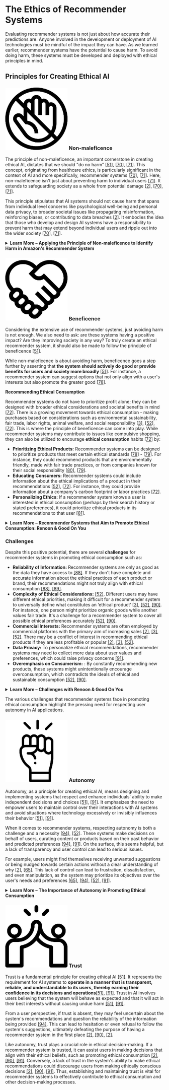 # The Ethics of Recommender Systems

Evaluating recommender systems is not just about how accurate their predictions are. Anyone involved in the development or deployment of AI technologies must be mindful of the impact they can have. As we learned earlier, recommender systems have the potential to cause harm. To avoid doing harm, these systems must be developed and deployed with ethical principles in mind.

## Principles for Creating Ethical AI

### <img src=".gitbook/assets/Picture13 (1).png" alt="" data-size="line"> Non-maleficence

The principle of non-maleficence, an important cornerstone in creating ethical AI, dictates that we should "do no harm” \[[51](https://www.nature.com/articles/s42256-019-0088-2)], \[[70](https://link.springer.com/article/10.1007/s11023-018-9482-5)], \[[71](https://journals.sagepub.com/doi/abs/10.1177/14614448211022702)]. This concept, originating from healthcare ethics, is particularly significant in the context of AI and more specifically, recommender systems \[[70](https://link.springer.com/article/10.1007/s11023-018-9482-5)], \[[71](https://journals.sagepub.com/doi/abs/10.1177/14614448211022702)]. Here, non-maleficence isn't just about preventing harm to individual users \[[71](https://journals.sagepub.com/doi/abs/10.1177/14614448211022702)]. It extends to safeguarding society as a whole from potential damage \[[2](https://papers.ssrn.com/sol3/papers.cfm?abstract_id=3493202)], \[[70](https://link.springer.com/article/10.1007/s11023-018-9482-5)], \[[71](https://journals.sagepub.com/doi/abs/10.1177/14614448211022702)].

This principle stipulates that AI systems should not cause harm that spans from individual level concerns like psychological well-being and personal data privacy, to broader societal issues like propagating misinformation, reinforcing biases, or contributing to data breaches \[[2](https://papers.ssrn.com/sol3/papers.cfm?abstract_id=3493202)]. It embodies the idea that those who develop and design AI systems have a responsibility to prevent harm that may extend beyond individual users and ripple out into the wider society \[[70](https://link.springer.com/article/10.1007/s11023-018-9482-5)], \[[71](https://journals.sagepub.com/doi/abs/10.1177/14614448211022702)].



<details>

<summary> <strong>Learn More – Applying the Principle of Non-maleficence to Identify Harm in Amazon's Recommender System</strong></summary>

Identifying potential harm caused by recommender systems is paramount in ensuring the ethical use and development of these technologies \[[2](https://papers.ssrn.com/sol3/papers.cfm?abstract_id=3493202)], \[[51](https://www.nature.com/articles/s42256-019-0088-2)], \[[70](https://link.springer.com/article/10.1007/s11023-018-9482-5)], \[[71](https://journals.sagepub.com/doi/abs/10.1177/14614448211022702)]. Without proper oversight and understanding, the very mechanisms that make recommender systems effective can also make them potentially harmful \[[2](https://papers.ssrn.com/sol3/papers.cfm?abstract_id=3493202)], \[[51](https://www.nature.com/articles/s42256-019-0088-2)], \[[70](https://link.springer.com/article/10.1007/s11023-018-9482-5)], \[[71](https://journals.sagepub.com/doi/abs/10.1177/14614448211022702)].

Let’s use the principle of non-maleficence to identify harms that Amazon’s recommender systems could potentially cause. Amazon’s recommender systems continuously suggest new products to users based on past purchases or viewed items \[[72](https://www.researchgate.net/publication/344596537_Retailing_and_the_Ethical_Challenges_and_Dilemmas_Behind_Artificial_Intelligence)]. This could potentially lead to compulsive shopping behaviors \[[73](https://competition-forum.com/wp-content/uploads/2021/05/art.-n%C2%B0-0019.pdf)], \[[74](https://www.semanticscholar.org/paper/Recommender-systems%3A-An-overview-of-different-to-Shah-Salunke/85ddc4a521ca177dc416e1954f4206d0d20b1d40)]. Features like "customers also bought" or "based on your browsing history" might create an endless cycle of browsing and purchasing, which can result in overspending and excessive consumption \[[73](https://competition-forum.com/wp-content/uploads/2021/05/art.-n%C2%B0-0019.pdf)], \[[74](https://www.semanticscholar.org/paper/Recommender-systems%3A-An-overview-of-different-to-Shah-Salunke/85ddc4a521ca177dc416e1954f4206d0d20b1d40)]. This is an instance where the principle of non-maleficence should be considered, as the recommender system could be causing harm by contributing to unhealthy shopping habits \[[75](https://alahausse.medium.com/amazon-sets-new-sustainability-standards-actions-to-ease-availability-of-sustable-products-cc752526a77)].

Moreover, with its primary focus on generating profit, Amazon is likely to recommend products based on price, popularity, or user behaviour \[[73](https://competition-forum.com/wp-content/uploads/2021/05/art.-n%C2%B0-0019.pdf)]. This can lead to the promotion of non-ethical products such as clothing items produced through exploitative labor practices, cosmetics tested on animals, food products linked to deforestation, or electronics manufactured under poor working conditions \[[76](https://www.ethicalconsumer.org/company-profile/amazoncom-inc)], \[[77](https://www.gallantintl.com/blogs/is-amazon-promoting-unethical-production)]. This practice not only harms the individual user by encouraging unsustainable consumption but also poses broader societal risks by supporting industries or companies that may not adhere to ethical business practices \[[76](https://www.ethicalconsumer.org/company-profile/amazoncom-inc)].

It's crucial for developers, policymakers, and users alike to recognize these potential pitfalls, as awareness is the first step towards mitigation and improvement \[[2](https://papers.ssrn.com/sol3/papers.cfm?abstract_id=3493202)], \[[51](https://www.nature.com/articles/s42256-019-0088-2)], \[[70](https://link.springer.com/article/10.1007/s11023-018-9482-5)], \[[71](https://journals.sagepub.com/doi/abs/10.1177/14614448211022702)]. This is not only about correcting errors but also about fostering a culture of responsibility in the field of AI and recommender systems, where potential harm is identified, addressed, and minimized \[[2](https://papers.ssrn.com/sol3/papers.cfm?abstract_id=3493202)], \[[51](https://www.nature.com/articles/s42256-019-0088-2)], \[[70](https://link.springer.com/article/10.1007/s11023-018-9482-5)], \[[71](https://journals.sagepub.com/doi/abs/10.1177/14614448211022702)].

</details>



### <img src=".gitbook/assets/Picture14 (1).png" alt="" data-size="line"> **Beneficence** &#x20;

Considering the extensive use of recommender systems, just avoiding harm is not enough. We also need to ask: are these systems having a positive impact? Are they improving society in any way? To truly create an ethical recommender system, it should also be made to follow the principle of beneficence \[[51](https://www.nature.com/articles/s42256-019-0088-2)].

While non-maleficence is about avoiding harm, beneficence goes a step further by asserting that **the system should actively do good or provide benefits for users and society more broadly** \[[51](https://www.nature.com/articles/s42256-019-0088-2)]. For instance, a recommender system can suggest options that not only align with a user's interests but also promote the greater good \[[78](https://www.researchgate.net/publication/360923024_Social_influence_for_societal_interest_a_pro-ethical_framework_for_improving_human_decision_making_through_multi-stakeholder_recommender_systems)].

**Recommending Ethical Consumption**

Recommender systems do not have to prioritize profit alone; they can be designed with broader ethical considerations and societal benefits in mind \[[72](https://www.researchgate.net/publication/344596537_Retailing_and_the_Ethical_Challenges_and_Dilemmas_Behind_Artificial_Intelligence)]. There is a growing movement towards ethical consumption - making purchases based on considerations such as environmental sustainability, fair trade, labor rights, animal welfare, and social responsibility \[[3](https://onlinelibrary.wiley.com/doi/abs/10.1002/mde.3882)], \[[52](https://dl.acm.org/doi/10.1145/3411764.3445264)], \[[72](https://www.researchgate.net/publication/344596537_Retailing_and_the_Ethical_Challenges_and_Dilemmas_Behind_Artificial_Intelligence)]. This is where the principle of beneficence can come into play. While recommender systems may contribute to issues like compulsive shopping, they can also be utilized to encourage **ethical consumption** habits \[[72](https://www.researchgate.net/publication/344596537_Retailing_and_the_Ethical_Challenges_and_Dilemmas_Behind_Artificial_Intelligence)] by:

* **Prioritizing Ethical Products:** Recommender systems can be designed to prioritize products that meet certain ethical standards \[[78](https://www.researchgate.net/publication/360923024_Social_influence_for_societal_interest_a_pro-ethical_framework_for_improving_human_decision_making_through_multi-stakeholder_recommender_systems)] - \[[79](https://aisel.aisnet.org/ecis2023_rp/335/)]. For instance, they could recommend products that are environmentally friendly, made with fair trade practices, or from companies known for their social responsibility \[[80](https://dl.acm.org/doi/10.1016/j.eswa.2011.01.164)], \[[79](https://aisel.aisnet.org/ecis2023_rp/335/)].
* **Educating Consumers:** Recommender systems could include information about the ethical implications of a product in their recommendations \[[52](https://dl.acm.org/doi/10.1145/3411764.3445264)], \[[72](https://www.researchgate.net/publication/344596537_Retailing_and_the_Ethical_Challenges_and_Dilemmas_Behind_Artificial_Intelligence)]. For instance, they could provide information about a company's carbon footprint or labor practices \[[72](https://www.researchgate.net/publication/344596537_Retailing_and_the_Ethical_Challenges_and_Dilemmas_Behind_Artificial_Intelligence)].
* **Personalizing Ethics:** If a recommender system knows a user is interested in ethical consumption (perhaps by their search history or stated preferences), it could prioritize ethical products in its recommendations to that user \[[81](https://royalsocietypublishing.org/doi/10.1098/rsos.201418)].

<details>

<summary><strong>Learn More – Recommender Systems that Aim to Promote Ethical Consumption: Renoon &#x26; Good On You</strong></summary>

Renoon and Good On You are two platforms utilizing recommender systems to promote ethical consumption, particularly in the fashion industry [\[82\]](https://sanvt.com/blogs/journal/best-sustainable-fashion-apps). Renoon curates personalized shopping experiences for users [\[83\]](https://500.co/theglobalvc/renoon-is-unlocking-sustainable-fashion-for-online-shoppers/), [\[84\]](https://renoon.com/about-us). It tracks actions like browsing and purchasing to create unique user profiles [\[83\]](https://500.co/theglobalvc/renoon-is-unlocking-sustainable-fashion-for-online-shoppers/), [\[84\]](https://renoon.com/about-us). Based on these profiles, Renoon suggests products that not only match the user's style but also their ethical values [\[82\]](https://sanvt.com/blogs/journal/best-sustainable-fashion-apps) - [\[84\]](https://renoon.com/about-us). By promoting sustainable and fair-trade brands, it encourages users to contribute positively to society through their buying choices [\[82\]](https://sanvt.com/blogs/journal/best-sustainable-fashion-apps) - [\[84\]](https://renoon.com/about-us). Good On You rates thousands of fashion brands on their environmental impact, labor rights, and animal welfare [\[82\]](https://sanvt.com/blogs/journal/best-sustainable-fashion-apps), [\[85\]](https://goodonyou.eco/how-we-rate/), [\[86\]](https://goodonyou.eco/faqs/). It uses this data, along with users' browsing habits and past interactions with different brands, to provide recommendations [\[82\]](https://sanvt.com/blogs/journal/best-sustainable-fashion-apps), [\[86\]](https://goodonyou.eco/faqs/). Users can also set their ethical priorities – be it environmental sustainability, labor rights, or animal protection [\[86\]](https://goodonyou.eco/faqs/), [\[87\]](https://startsomegood.com/goodonyou). These preferences guide the recommendation process, meaning Good On You doesn't just recommend based on aesthetics or price, but also on ethical considerations [\[86\]](https://goodonyou.eco/faqs/), [\[87\]](https://startsomegood.com/goodonyou).

</details>

### **Challenges**

Despite this positive potential, there are several **challenges** for recommender systems in promoting ethical consumption such as:

* **Reliability of Information:** Recommender systems are only as good as the data they have access to [\[88\]](https://www.researchgate.net/publication/335470473_Data_quality_in_recommender_systems_the_impact_of_completeness_of_item_content_data_on_prediction_accuracy_of_recommender_systems). If they don't have complete and accurate information about the ethical practices of each product or brand, their recommendations might not truly align with ethical consumption [\[88\]](https://www.researchgate.net/publication/335470473_Data_quality_in_recommender_systems_the_impact_of_completeness_of_item_content_data_on_prediction_accuracy_of_recommender_systems), [\[89\]](https://www.researchgate.net/publication/276483947_Information_systems_to_support_sustainable_consumption_and_sustainable_supply).
* **Complexity of Ethical Considerations:** [\[52\]](https://dl.acm.org/doi/10.1145/3411764.3445264). Different users may have different ethical priorities, making it difficult for a recommender system to universally define what constitutes an ‘ethical product’ \[[3](https://onlinelibrary.wiley.com/doi/abs/10.1002/mde.3882)], [\[52\]](https://dl.acm.org/doi/10.1145/3411764.3445264), [\[90\]](https://www.tandfonline.com/doi/full/10.1080/17530350.2019.1629990). For instance, one person might prioritize organic goods while another values fair trade. It's a challenge for a recommender system to cover all possible ethical preferences accurately [\[52\]](https://dl.acm.org/doi/10.1145/3411764.3445264), [\[90\]](https://www.tandfonline.com/doi/full/10.1080/17530350.2019.1629990).
* **Commercial Interests:** Recommender systems are often employed by commercial platforms with the primary aim of increasing sales [\[2\]](https://papers.ssrn.com/sol3/papers.cfm?abstract_id=3493202), [\[3\]](https://onlinelibrary.wiley.com/doi/abs/10.1002/mde.3882), [\[52\]](https://dl.acm.org/doi/10.1145/3411764.3445264). There may be a conflict of interest in recommending ethical products if they are less profitable or popular [\[2\]](https://papers.ssrn.com/sol3/papers.cfm?abstract_id=3493202), [\[3\]](https://onlinelibrary.wiley.com/doi/abs/10.1002/mde.3882), [\[52\]](https://dl.acm.org/doi/10.1145/3411764.3445264).
* **Data Privacy:** To personalize ethical recommendations, recommender systems may need to collect more data about user values and preferences, which could raise privacy concerns [\[91\]](https://link.springer.com/article/10.1007/s00146-020-00950-y).
* **Overemphasis on Consumerism:** : By constantly recommending new products, these systems might unintentionally encourage overconsumption, which contradicts the ideals of ethical and sustainable consumption [\[52\]](https://dl.acm.org/doi/10.1145/3411764.3445264), [\[90\]](https://www.tandfonline.com/doi/full/10.1080/17530350.2019.1629990).

<details>

<summary><strong>Learn More – Challenges with Renoon &#x26; Good On You</strong></summary>

Promoting ethical consumption through recommender systems, like the ones used by Good On You and Renoon, presents numerous challenges. Firstly, the reliability of these systems is questionable [\[92\]](https://www.panaprium.com/blogs/i/good-on-you). Good On You rates fashion brands on a scale from 1 to 5, based on their impacts on people, the planet, and animals, using publicly available information and classifying the brands into categories ranging from "We Avoid" to "Great" [\[92\]](https://www.panaprium.com/blogs/i/good-on-you).

However, the fact that Good On You's grading system relies solely on easily accessible and publicly available information highlights a significant limitation [\[92\]](https://www.panaprium.com/blogs/i/good-on-you). It can result in an oversimplified and potentially inaccurate representation of a brand's ethical standing [\[92\]](https://www.panaprium.com/blogs/i/good-on-you). Furthermore, the grading scale of 1 to 5 isn't nuanced enough to differentiate between brands that are at varying stages of sustainability [\[92\]](https://www.panaprium.com/blogs/i/good-on-you). Moreover, Good on You's brand evaluation process lacks comprehensiveness and consistency, leading to a subjective grading system that fails to accurately represent a brand's sustainability efforts [\[93\]](https://journals.sagepub.com/doi/10.1177/14695405231166875?icid=int.sj-full-text.citing-articles.17). Similarly, Renoon's badge allocation process and personalized feed curation methods are unclear, leading to doubts about the credibility of their recommendations [\[93\]](https://journals.sagepub.com/doi/10.1177/14695405231166875?icid=int.sj-full-text.citing-articles.17).

Ethical consumption is a complicated topic as there are numerous ongoing debates regarding what makes a product ethical or unethical [\[52\]](https://dl.acm.org/doi/10.1145/3411764.3445264), [\[90\]](https://www.tandfonline.com/doi/full/10.1080/17530350.2019.1629990). This complexity can make it difficult for recommender systems to effectively guide consumers towards ethical consumption [\[52\]](https://dl.acm.org/doi/10.1145/3411764.3445264), [\[90\]](https://www.tandfonline.com/doi/full/10.1080/17530350.2019.1629990). Adding to the complexity, these systems have to balance ethical promotion with commercial interests\[[2](https://papers.ssrn.com/sol3/papers.cfm?abstract_id=3493202)]. Good On You's mechanism of allowing users to set their "ethical preferences" is tied to its business model [\[93\]](https://journals.sagepub.com/doi/10.1177/14695405231166875?icid=int.sj-full-text.citing-articles.17). The recommendations are associated with affiliate links, which provide the company with a financial incentive for each purchase [\[93\]](https://journals.sagepub.com/doi/10.1177/14695405231166875?icid=int.sj-full-text.citing-articles.17). This commercial interest could potentially overshadow the goal of promoting ethical consumption [\[93\]](https://journals.sagepub.com/doi/10.1177/14695405231166875?icid=int.sj-full-text.citing-articles.17). The systems also tend to prioritize consumerism [\[91\]](https://link.springer.com/article/10.1007/s00146-020-00950-y). They continuously recommend new brands or products to users, which could contribute to excessive consumption and run counter to the principles of sustainability.

</details>

The various challenges that recommender systems face in promoting ethical consumption highlight the pressing need for respecting user autonomy in AI applications.&#x20;



### <img src=".gitbook/assets/Picture15 (1).png" alt="" data-size="line"> **Autonomy**&#x20;

Autonomy, as a principle for creating ethical AI, means designing and implementing systems that respect and enhance individuals' ability to make independent decisions and choices [\[51\]](https://www.researchgate.net/publication/355055846_Role_of_Instagram_Addiction_on_Academic_Performance_among_Turkish_University_Students_Mediating_Effect_of_Procrastination), [\[91\]](https://link.springer.com/article/10.1007/s00146-020-00950-y). It emphasizes the need to empower users to maintain control over their interactions with AI systems and avoid situations where technology excessively or invisibly influences their behavior [\[51\]](https://www.researchgate.net/publication/355055846_Role_of_Instagram_Addiction_on_Academic_Performance_among_Turkish_University_Students_Mediating_Effect_of_Procrastination), [\[91\]](https://link.springer.com/article/10.1007/s00146-020-00950-y).

When it comes to recommender systems, respecting autonomy is both a challenge and a necessity [\[94\]](https://www.researchgate.net/publication/326764247_Do_You_Trust_Me_Blindly_Factors_Influencing_Trust_Towards_a_Robot_Recommender_System), [\[52\]](https://dl.acm.org/doi/10.1145/3411764.3445264). These systems make decisions on behalf of users, curating content or products based on their past behavior and predicted preferences [\[94\]](https://www.researchgate.net/publication/326764247_Do_You_Trust_Me_Blindly_Factors_Influencing_Trust_Towards_a_Robot_Recommender_System), [\[91\]](https://link.springer.com/article/10.1007/s00146-020-00950-y). On the surface, this seems helpful, but a lack of transparency and user control can lead to serious issues.

For example, users might find themselves receiving unwanted suggestions or being nudged towards certain actions without a clear understanding of why [\[2\]](https://papers.ssrn.com/sol3/papers.cfm?abstract_id=3493202), [\[65\]](https://dl.acm.org/doi/10.1145/2959100.2959101). This lack of control can lead to frustration, dissatisfaction, and even manipulation, as the system may prioritize its objectives over the user's needs and preferences [\[65\]](https://dl.acm.org/doi/10.1145/2959100.2959101), [\[94\]](https://www.researchgate.net/publication/326764247_Do_You_Trust_Me_Blindly_Factors_Influencing_Trust_Towards_a_Robot_Recommender_System), [\[52\]](https://dl.acm.org/doi/10.1145/3411764.3445264), [\[91\]](https://link.springer.com/article/10.1007/s00146-020-00950-y).

<details>

<summary><strong>Learn More – The Importance of Autonomy in Promoting Ethical Consumption</strong></summary>

For platforms like Renoon and Good On You, respecting user autonomy is as vital as promoting ethical consumption. However, several challenges they face can potentially infringe upon this principle.

Good On You, for example, allows users to set their ethical preferences, which is a positive step towards respecting user autonomy [\[92\]](https://journals.sagepub.com/doi/10.1177/14695405231166875?icid=int.sj-full-text.citing-articles.17), [\[93\]](https://www.researchgate.net/publication/276483947_Information_systems_to_support_sustainable_consumption_and_sustainable_supply). But the platform's limited rating system, with only five grades and potentially subjective assessments, doesn't provide a complete picture [\[92\]](https://journals.sagepub.com/doi/10.1177/14695405231166875?icid=int.sj-full-text.citing-articles.17), [\[93\]](https://www.researchgate.net/publication/276483947_Information_systems_to_support_sustainable_consumption_and_sustainable_supply). With the scant details provided about the core issues of each brand and the lack of accessible raw data, users might not have the necessary information to make truly informed decisions [\[92\]](https://journals.sagepub.com/doi/10.1177/14695405231166875?icid=int.sj-full-text.citing-articles.17), [\[93\]](https://www.researchgate.net/publication/276483947_Information_systems_to_support_sustainable_consumption_and_sustainable_supply).

Similarly, Renoon uses its recommender system to curate shopping options based on a user's past behavior and preferences [\[82\]](https://sanvt.com/blogs/journal/best-sustainable-fashion-apps) - [\[84\]](https://renoon.com/about-us). However, this method might limit the scope of a user's choices and thus affect their autonomy. The lack of clarity on how certain products gain badges or how the personalized feed is curated, coupled with the limited information available in the app about these processes, could hinder users from understanding the full context of their options [\[93\]](https://www.researchgate.net/publication/276483947_Information_systems_to_support_sustainable_consumption_and_sustainable_supply).

</details>

### <img src=".gitbook/assets/Picture16 (1).png" alt="" data-size="line"> **Trust**&#x20;

Trust is a fundamental principle for creating ethical AI [\[51\]](https://www.nature.com/articles/s42256-019-0088-2). It represents the requirement for AI systems to **operate in a manner that is transparent, reliable, and understandable to its users, thereby earning their confidence in its decisions and operations**[\[51\]](https://www.nature.com/articles/s42256-019-0088-2), [\[91\]](https://link.springer.com/article/10.1007/s00146-020-00950-y). Trust in AI involves users believing that the system will behave as expected and that it will act in their best interests without causing undue harm [\[51\]](https://www.nature.com/articles/s42256-019-0088-2), [\[91\]](https://link.springer.com/article/10.1007/s00146-020-00950-y).

From a user perspective, if trust is absent, they may feel uncertain about the system's recommendations and question the reliability of the information being provided [\[94\]](https://www.researchgate.net/publication/326764247_Do_You_Trust_Me_Blindly_Factors_Influencing_Trust_Towards_a_Robot_Recommender_System). This can lead to hesitation or even refusal to follow the system's suggestions, ultimately defeating the purpose of having a recommender system in the first place [\[2\]](https://papers.ssrn.com/sol3/papers.cfm?abstract_id=3493202), [\[90\]](https://www.tandfonline.com/doi/full/10.1080/17530350.2019.1629990), [\[2\]](https://papers.ssrn.com/sol3/papers.cfm?abstract_id=3493202).

Like autonomy, trust plays a crucial role in ethical decision-making. If a recommender system is trusted, it can assist users in making decisions that align with their ethical beliefs, such as promoting ethical consumption [\[2\]](https://papers.ssrn.com/sol3/papers.cfm?abstract_id=3493202), [\[90\]](https://www.tandfonline.com/doi/full/10.1080/17530350.2019.1629990), [\[91\]](https://link.springer.com/article/10.1007/s00146-020-00950-y). Conversely, a lack of trust in the system's ability to make ethical recommendations could discourage users from making ethically conscious decisions [\[2\]](https://papers.ssrn.com/sol3/papers.cfm?abstract_id=3493202), [\[90\]](https://www.tandfonline.com/doi/full/10.1080/17530350.2019.1629990), [\[91\]](https://link.springer.com/article/10.1007/s00146-020-00950-y). Thus, establishing and maintaining trust is vital for recommender systems to effectively contribute to ethical consumption and other decision-making processes.
